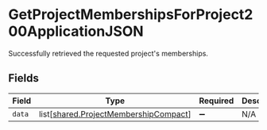 # GetProjectMembershipsForProject200ApplicationJSON

Successfully retrieved the requested project's memberships.


## Fields

| Field                                                                                    | Type                                                                                     | Required                                                                                 | Description                                                                              |
| ---------------------------------------------------------------------------------------- | ---------------------------------------------------------------------------------------- | ---------------------------------------------------------------------------------------- | ---------------------------------------------------------------------------------------- |
| `data`                                                                                   | list[[shared.ProjectMembershipCompact](../../models/shared/projectmembershipcompact.md)] | :heavy_minus_sign:                                                                       | N/A                                                                                      |